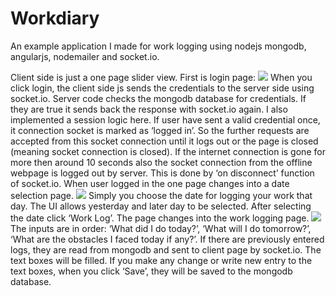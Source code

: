 # Workdiary

An example application I made for work logging using nodejs mongodb, angularjs, nodemailer and socket.io.

Client side is just a one page slider view. First is login page:
![](http://alpx.io/wp-content/uploads/2015/09/workdiarylogin.png)
When you click login, the client side js sends the credentials to the server side using socket.io. Server code checks the mongodb database for credentials. If they are true it sends back the response with socket.io again. I also implemented a session logic here. If user have sent a valid credential once, it connection socket is marked as ‘logged in’. So the further requests are accepted from this socket connection until it logs out or the page is closed (meaning socket connection is closed). If the internet connection is gone for more then around 10 seconds also the socket connection from the offline webpage is logged out by server. This is done by ‘on disconnect’ function of socket.io.
When user logged in the one page changes into a date selection page.
![](http://alpx.io/wp-content/uploads/2015/09/workdiarydate.png)
Simply you choose the date for logging your work that day. The UI allows yesterday and later day to be selected. After selecting the date click ‘Work Log’. The page changes into the work logging page.
![](http://alpx.io/wp-content/uploads/2015/09/workdiarylog.png)
The inputs are in order: ‘What did I do today?’, ‘What will I do tomorrow?’, ‘What are the obstacles I faced today if any?’.
If there are previously entered logs, they are read from mongodb and sent to client page by socket.io. The text boxes will be filled. If you make any change or write new entry to the text boxes, when you click ‘Save’, they will be saved to the mongodb database.
